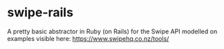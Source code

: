 # swipe-rails
A pretty basic abstractor in Ruby (on Rails) for the Swipe API modelled on examples visible here: https://www.swipehq.co.nz/tools/
